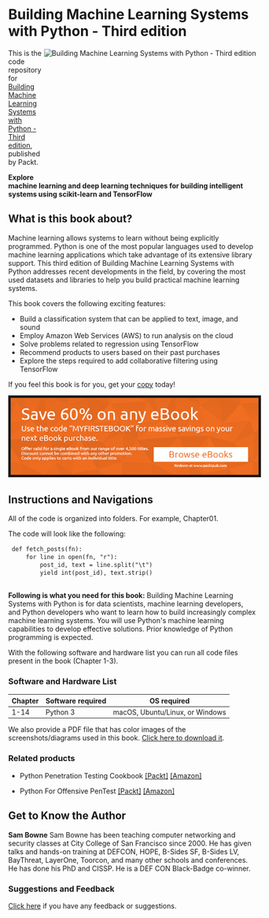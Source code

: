# Building Machine Learning Systems with Python - Third edition

<a href="https://www.packtpub.com/big-data-and-business-intelligence/building-machine-learning-systems-python-third-edition?utm_source=repository&utm_medium=github&utm_campaign=repository&utm_term=9781788623223"><img src="https://d255esdrn735hr.cloudfront.net/sites/default/files/imagecache/ppv4_main_book_cover/B09124_MockupCoverNew.png" alt="Building Machine Learning Systems with Python - Third edition" height="256px" align="right"></a>

This is the code repository for [Building Machine Learning Systems with Python - Third edition](https://www.packtpub.com/big-data-and-business-intelligence/building-machine-learning-systems-python-third-edition?utm_source=repository&utm_medium=github&utm_campaign=repository&utm_term=9781788623223), published by Packt.

**Explore machine learning and deep learning techniques for building intelligent systems using scikit-learn and TensorFlow**

## What is this book about?
Machine learning allows systems to learn without being explicitly programmed. Python is one of the most popular languages used to develop machine learning applications which take advantage of its extensive library support. This third edition of Building Machine Learning Systems with Python addresses recent developments in the field, by covering the most used datasets and libraries to help you build practical machine learning systems.

This book covers the following exciting features:
* Build a classification system that can be applied to text, image, and sound
* Employ Amazon Web Services (AWS) to run analysis on the cloud
* Solve problems related to regression using TensorFlow
* Recommend products to users based on their past purchases
* Explore the steps required to add collaborative filtering using TensorFlow

If you feel this book is for you, get your [copy](https://www.amazon.com/dp/1788623223) today!

<a href="https://www.packtpub.com/?utm_source=github&utm_medium=banner&utm_campaign=GitHubBanner"><img src="https://raw.githubusercontent.com/PacktPublishing/GitHub/master/GitHub.png" 
alt="https://www.packtpub.com/" border="5" /></a>

## Instructions and Navigations
All of the code is organized into folders. For example, Chapter01.

The code will look like the following:
```
 def fetch_posts(fn):
     for line in open(fn, "r"):
         post_id, text = line.split("\t")
         yield int(post_id), text.strip()
 
```

**Following is what you need for this book:**
Building Machine Learning Systems with Python is for data scientists, machine learning developers, and Python developers who want to learn how to build increasingly complex machine learning systems. You will use Python's machine learning capabilities to develop effective solutions. Prior knowledge of Python programming is expected.

With the following software and hardware list you can run all code files present in the book (Chapter 1-3).

### Software and Hardware List

| Chapter  | Software required                   | OS required                        |
| -------- | ------------------------------------| -----------------------------------|
| 1-14     | Python 3                            | macOS, Ubuntu/Linux, or Windows    |


We also provide a PDF file that has color images of the screenshots/diagrams used in this book. [Click here to download it](https://www.packtpub.com/sites/default/files/downloads/HandsOnCryptographywithPython_ColorImages.pdf).

### Related products <Paste books from the Other books you may enjoy section>
* Python Penetration Testing Cookbook [[Packt]](https://www.packtpub.com/networking-and-servers/python-penetration-testing-cookbook?utm_source=repository&utm_medium=github&utm_campaign=repository&utm_term=9781784399771) [[Amazon]](https://www.amazon.com/dp/1784399779)

* Python For Offensive PenTest [[Packt]](https://www.packtpub.com/networking-and-servers/python-offensive-pentest?utm_source=repository&utm_medium=github&utm_campaign=repository&utm_term=9781788838979) [[Amazon]](https://www.amazon.com/dp/1788838971)

## Get to Know the Author
**Sam Bowne**
Sam Bowne has been teaching computer networking and security classes at City College of San Francisco since 2000. He has given talks and hands-on training at DEFCON, HOPE, B-Sides SF, B-Sides LV, BayThreat, LayerOne, Toorcon, and many other schools and conferences. He has done his PhD and CISSP. He is a DEF CON Black-Badge co-winner.

### Suggestions and Feedback
[Click here](https://docs.google.com/forms/d/e/1FAIpQLSdy7dATC6QmEL81FIUuymZ0Wy9vH1jHkvpY57OiMeKGqib_Ow/viewform) if you have any feedback or suggestions.

